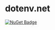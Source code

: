 ﻿# dotenv.net

[![NuGet Badge](https://buildstats.info/nuget/dotenv.net.DependencyInjection.Autofac)](https://www.nuget.org/packages/dotenv.net.DependencyInjection.Autofac)